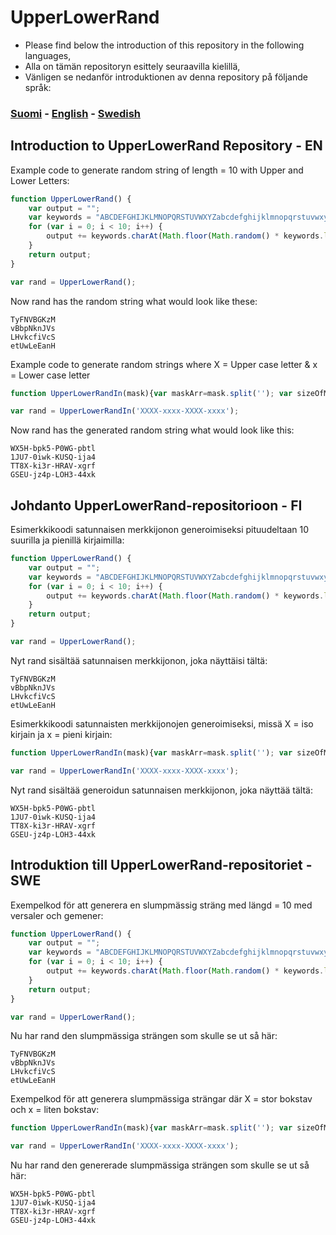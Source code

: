# UpperLowerRand

- Please find below the introduction of this repository in the following languages,
- Alla on tämän repositoryn esittely seuraavilla kielillä,
- Vänligen se nedanför introduktionen av denna repository på följande språk:


###  [Suomi](https://github.com/mazkdevf/UpperLowerRand/blob/main/README.md#johdanto-upperlowerrand-repositorioon---fi) - [English](https://github.com/mazkdevf/UpperLowerRand/blob/main/README.md#introduction-to-upperlowerrand-repository---en) - [Swedish](https://github.com/mazkdevf/UpperLowerRand/blob/main/README.md#introduktion-till-upperlowerrand-repositoriet---swe)


## Introduction to UpperLowerRand Repository - EN
Example code to generate random string of length = 10 with Upper and Lower Letters:
```js
function UpperLowerRand() {
    var output = "";
    var keywords = "ABCDEFGHIJKLMNOPQRSTUVWXYZabcdefghijklmnopqrstuvwxyz";
    for (var i = 0; i < 10; i++) {
        output += keywords.charAt(Math.floor(Math.random() * keywords.length));
    }
    return output;
}

var rand = UpperLowerRand();
```

Now rand has the random string what would look like these:
```
TyFNVBGKzM
vBbpNknJVs
LHvkcfiVcS
etUwLeEanH
```

Example code to generate random strings where X = Upper case letter & x = Lower case letter
```js
function UpperLowerRandIn(mask){var maskArr=mask.split(''); var sizeOfMask=maskArr.length; for (var i=0; i < sizeOfMask; i++){if (maskArr[i]==='X'){maskArr[i]=rSU(1);}else if (maskArr[i]==='x'){maskArr[i]=rSL(1);}}return maskArr.join('');}function rSU(length=10, keywords='0123456789ABCDEFGHIJKLMNOPQRSTUVWXYZ'){var output=''; for (var i=0; i < length; i++){var randIndex=Math.floor(Math.random() * keywords.length); output +=keywords.charAt(randIndex);}return output;}function rSL(length=10, keywords='0123456789abcdefghijklmnopqrstuvwxyz'){var output=''; for (var i=0; i < length; i++){var randIndex=Math.floor(Math.random() * keywords.length); output +=keywords.charAt(randIndex);}return output;}

var rand = UpperLowerRandIn('XXXX-xxxx-XXXX-xxxx');
```

Now rand has the generated random string what would look like this:
```
WX5H-bpk5-P0WG-pbtl
1JU7-0iwk-KUSQ-ija4
TT8X-ki3r-HRAV-xgrf
GSEU-jz4p-LOH3-44xk
```

## Johdanto UpperLowerRand-repositorioon - FI
Esimerkkikoodi satunnaisen merkkijonon generoimiseksi pituudeltaan 10 suurilla ja pienillä kirjaimilla:
```js
function UpperLowerRand() {
    var output = "";
    var keywords = "ABCDEFGHIJKLMNOPQRSTUVWXYZabcdefghijklmnopqrstuvwxyz";
    for (var i = 0; i < 10; i++) {
        output += keywords.charAt(Math.floor(Math.random() * keywords.length));
    }
    return output;
}

var rand = UpperLowerRand();
```

Nyt rand sisältää satunnaisen merkkijonon, joka näyttäisi tältä:
```
TyFNVBGKzM
vBbpNknJVs
LHvkcfiVcS
etUwLeEanH
```

Esimerkkikoodi satunnaisten merkkijonojen generoimiseksi, missä X = iso kirjain ja x = pieni kirjain:
```js
function UpperLowerRandIn(mask){var maskArr=mask.split(''); var sizeOfMask=maskArr.length; for (var i=0; i < sizeOfMask; i++){if (maskArr[i]==='X'){maskArr[i]=rSU(1);}else if (maskArr[i]==='x'){maskArr[i]=rSL(1);}}return maskArr.join('');}function rSU(length=10, keywords='0123456789ABCDEFGHIJKLMNOPQRSTUVWXYZ'){var output=''; for (var i=0; i < length; i++){var randIndex=Math.floor(Math.random() * keywords.length); output +=keywords.charAt(randIndex);}return output;}function rSL(length=10, keywords='0123456789abcdefghijklmnopqrstuvwxyz'){var output=''; for (var i=0; i < length; i++){var randIndex=Math.floor(Math.random() * keywords.length); output +=keywords.charAt(randIndex);}return output;}

var rand = UpperLowerRandIn('XXXX-xxxx-XXXX-xxxx');
```

Nyt rand sisältää generoidun satunnaisen merkkijonon, joka näyttää tältä:
```
WX5H-bpk5-P0WG-pbtl
1JU7-0iwk-KUSQ-ija4
TT8X-ki3r-HRAV-xgrf
GSEU-jz4p-LOH3-44xk
```


## Introduktion till UpperLowerRand-repositoriet - SWE
Exempelkod för att generera en slumpmässig sträng med längd = 10 med versaler och gemener:
```js
function UpperLowerRand() {
    var output = "";
    var keywords = "ABCDEFGHIJKLMNOPQRSTUVWXYZabcdefghijklmnopqrstuvwxyz";
    for (var i = 0; i < 10; i++) {
        output += keywords.charAt(Math.floor(Math.random() * keywords.length));
    }
    return output;
}

var rand = UpperLowerRand();
```

Nu har rand den slumpmässiga strängen som skulle se ut så här:
```
TyFNVBGKzM
vBbpNknJVs
LHvkcfiVcS
etUwLeEanH
```

Exempelkod för att generera slumpmässiga strängar där X = stor bokstav och x = liten bokstav:
```js
function UpperLowerRandIn(mask){var maskArr=mask.split(''); var sizeOfMask=maskArr.length; for (var i=0; i < sizeOfMask; i++){if (maskArr[i]==='X'){maskArr[i]=rSU(1);}else if (maskArr[i]==='x'){maskArr[i]=rSL(1);}}return maskArr.join('');}function rSU(length=10, keywords='0123456789ABCDEFGHIJKLMNOPQRSTUVWXYZ'){var output=''; for (var i=0; i < length; i++){var randIndex=Math.floor(Math.random() * keywords.length); output +=keywords.charAt(randIndex);}return output;}function rSL(length=10, keywords='0123456789abcdefghijklmnopqrstuvwxyz'){var output=''; for (var i=0; i < length; i++){var randIndex=Math.floor(Math.random() * keywords.length); output +=keywords.charAt(randIndex);}return output;}

var rand = UpperLowerRandIn('XXXX-xxxx-XXXX-xxxx');
```

Nu har rand den genererade slumpmässiga strängen som skulle se ut så här:
```
WX5H-bpk5-P0WG-pbtl
1JU7-0iwk-KUSQ-ija4
TT8X-ki3r-HRAV-xgrf
GSEU-jz4p-LOH3-44xk
```
